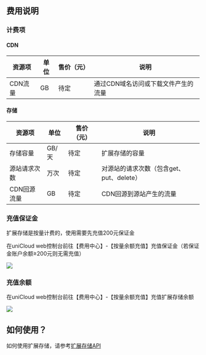 ## 费用说明

### 计费项

#### CDN

|资源项			|单位	|售价（元）	| 说明|
|--					|--		|--					|-- |
|CDN流量		 	|GB		|待定				|通过CDN域名访问或下载文件产生的流量|

#### 存储

|资源项				|单位	|售价（元）	| 说明																		|
|--						|--		|--					|--																				|
|存储容量			|GB/天|待定				|扩展存储的容量														|
|源站请求次数		|万次	|待定				|对源站的请求次数（包含get、put、delete）	|
|CDN回源流量		|GB		|待定				|CDN回源到源站产生的流量									|

### 充值保证金

扩展存储是按量计费的，使用需要先充值200元保证金

在uniCloud web控制台前往【费用中心】-【按量余额充值】充值保证金（若保证金账户余额≥200元则无需充值）

![](https://qiniu-web-assets.dcloud.net.cn/unidoc/zh/3707/429.png)

### 充值余额

在uniCloud web控制台前往【费用中心】-【按量余额充值】充值扩展存储余额

![](https://qiniu-web-assets.dcloud.net.cn/unidoc/zh/3707/428.png)

## 如何使用？

如何使用扩展存储，请参考[扩展存储API](uniCloud/uni-cloud-ext-storage/api.md)
